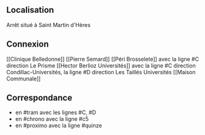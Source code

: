 ## Localisation 
Arrêt situé à Saint Martin d'Hères

## Connexion
[[Clinique Belledonne]]
[[Pierre Semard]]
[[Péri Brosselete]] avec la ligne #C direction Le Prisme
[[Hector Berlioz Universités]] avec la ligne #C direction Condillac-Universités, la ligne #D direction Les Taillés Universités
[[Maison Communale]]

## Correspondance
- en #tram avec les lignes #C, #D 
- en #chrono avec la ligne #c5 
- en #proximo avec la ligne #quinze